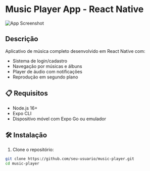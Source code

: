 # Music Player App - React Native

![App Screenshot](screenshot.png)

## Descrição

Aplicativo de música completo desenvolvido em React Native com:
- Sistema de login/cadastro
- Navegação por músicas e álbuns
- Player de áudio com notificações
- Reprodução em segundo plano

## 📋 Requisitos

- Node.js 16+
- Expo CLI
- Dispositivo móvel com Expo Go ou emulador

## 🛠 Instalação

1. Clone o repositório:
```bash
git clone https://github.com/seu-usuario/music-player.git
cd music-player

